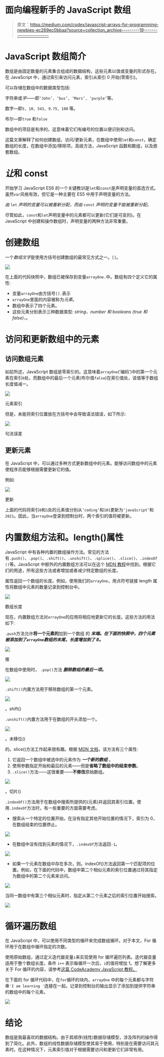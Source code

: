 # 面向编程新手的 JavaScript 数组

> 原文：<https://medium.com/codex/javascript-arrays-for-programming-newbies-ec269ec0bbaa?source=collection_archive---------19----------------------->

# JavaScript 数组简介

数组是由固定数量的元素集合组成的数据结构，这些元素以值或变量的形式存在。在 JavaScript 中，通过索引来访问元素，索引从索引 0 开始(零索引)。

可以存储在数组中的数据类型包括:

字符串或*字*——即`‘John’, ‘bus’, ‘Mars’, ‘purple’`等。

数字—即`5, 10, 543, 9.75, 100` 等。

布尔—即`true` 和`false`

数组中的项目是有序的，这意味着它们有编号的位置以便识别和访问。

这篇文章解释了如何创建数组，访问/更新元素，在数组中使用`let`和`const`，确定数组的长度，在数组中添加/移除项，高级方法，JavaScript 函数和数组，以及嵌套数组。

# *让*和 const

开始学习 JavaScript ES6 的一个关键教训是`let`和`const`是声明变量的首选方式。虽然`var`风格有效，但它是一种主要在 ES5 中用于声明变量的方法。

*由* `let` *声明的变量可以被重新分配，而由* `const` *声明的变量不能被重新分配。*

尽管如此，`const`和`let`声明变量中的元素都可以更新(它们是可变的)。在 JavaScript 中创建和操作数组时，声明变量的两种方法非常重要。

# 创建数组

一个*数组文字*是使用方括号创建数组的最常见方式之一。`[]`。

![](img/ae7dc7443243ac5412ae025a7e20b576.png)

在上面的代码快照中，数组已被保存到变量`arrayOne.`中。数组有四个定义它的属性:

*   变量`arrayOne`由方括号`[].`表示
*   `arrayOne`里面的内容被称为*元素*。
*   数组中表示了四个元素。
*   这些元素分别表示三种数据类型: *string、number 和 booleans (true 和 false)，*。

# 访问和更新数组中的元素

## 访问数组元素

如前所述，JavaScript 数组是零索引的。这意味着`arrayOne`(‘编码’)中的第一个元素在索引`0`处，而数组中的最后一个元素(布尔值`false`)在索引值处，该值等于数组长度值减一。

![](img/baee82cb14833b0920f442beaee6f55a.png)

元素索引

但是，未能将索引位置放在方括号中会导致语法错误，如下所示:

![](img/06d82f86e99588dc2397067c2e1f5d7a.png)

句法误差

## 更新元素

在 JavaScript 中，可以通过多种方式更新数组中的元素。能够访问数组中的元素使程序员能够根据需要更新它的值。

例如:

![](img/84849a5d36d2bdd19f3acc2cf12e80ec.png)

更新

上面的代码将索引`0`和`1`处的元素值分别从`‘coding’`和`101`更新为`‘javaScript’`和`2021`。因此，当`arrayOne`登录到控制台时，两个索引的值将被更新。

# 内置数组方法和。length()属性

JavaScript 中有各种内置的数组操作方法。常见的方法有`.push()`、`.pop()`、`.shift()`、`.unshift()`、`.splice()`、`.slice()`、`.indexOf()`等。JavaScript 中额外的内置数组方法可以在这个 [MDN 教程](https://developer.mozilla.org/en-US/docs/Web/JavaScript/Reference/Global_Objects/Array)中找到。根据它们的用途，所有这些方法或者增加或者减少特定数组的长度。

属性返回一个数组的长度。例如，使用我们的`arrayOne`，用点符号链接 length 属性将数组中元素的数量记录到控制台中。

![](img/738d957127facf2219a886a73e1054d9.png)

数组长度

现在，内置数组方法对`arrayOne`的应用将相应地更新它的长度。这些方法的用法如下:

`.push`方法允许**将一个元素的**加到一个数组 的 ***末端。在下面的快照中，四个元素被添加到了`arrayOne`数组的末尾，长度增加到了 8。***

![](img/3e66d5f984a837aed60be2d81eb76c59.png)

推

在数组中使用时， `.pop()`方法 ***删除数组的最后一项。***

![](img/cddeb390f72161f5e241b6bc53008495.png)

`.shift()`内置方法用于移除数组的第一个元素。

![](img/b7b2cc177e79258c431e279e5ed699b6.png)

。shift()

`.unshift()`内置方法用于在数组的开头添加一个。

![](img/4548981eef8ea90db5467af28063ad5b.png)

。未移位()

的。slice()方法工作起来很有趣。根据 [MDN 文档](https://developer.mozilla.org/en-US/docs/Web/JavaScript/Reference/Global_Objects/Array/slice)，该方法有三个属性:

1.  它返回一个数组中被选中的元素作为 ***一个新的数组*** 。
2.  使用参数指定开始和最后的元素——但是**省略了数组中的结束参数**。
3.  `.slice()`方法——这很重要——**不修改**原始数组。

![](img/19386180502ab8bbd9f35ed5c35c1747.png)

。切片()

`.indexOf()`方法用于在数组中搜索所提供的(元素)并返回其索引位置。使用`.indexOf`方法时，有一些重要的方面需要考虑。

*   搜索从一个特定的位置开始，在没有指定其他开始位置的情况下，索引为 0，在数组结束的位置停止。

![](img/cb4d76e3ae2dac1d83d2e9940ac6374d.png)

*   在数组中没有找到元素的情况下，`.indexOf`方法返回`-1`。

![](img/279e36bf0372d7e418c3aa62589ce294.png)

*   如果一个元素在数组中存在多次，则。indexOf()方法返回第一个匹配项的位置。例如，在下面的代码中，数组中第二个相似元素的索引位置通过将其指定为数组中的第二个元素来访问。

![](img/8d9291e2292fe4b74633179ea37afa22.png)

当同一数组中有第三个相似元素时，指定从第二个元素之后的索引位置开始搜索。

![](img/de7478c77a0c1b6b21cfc3dbc06d50ac.png)

# 循环遍历数组

在 JavaScript 中，可以使用不同类型的循环来完成数组循环。对于本文，For 循环用于在数组中循环指定的次数。

使用原始数组，通过定义迭代器变量`i`来实现使用 for 循环遍历列表。迭代器变量适用于整个数组长度。条件 `i++` 表示每循环一次后，`i`的值将增加 1。想了解更多关于 For 循环的内容，请参考[这篇 CodeAcademy JavaScript 教程。](https://www.codecademy.com/courses/introduction-to-javascript/lessons/loops/exercises/for-loop)

在下面的 for 循环代码中，在`for`循环的块内，`arrayOne` 中的每个元素都与字符串`'I am learning '`连接在一起。记录到控制台的输出显示了添加到提供字符串的数组中的每个元素。

![](img/711119f9a432fc84194c3a9279e0c9e4.png)

# 结论

数组是我最喜欢的数据结构。由于其顺序(线性)数据存储模型，涉及阵列的操作得到了简化。此外，数组的线性数据存储模型使其易于使用，特别是在需要访问其元素时。在这种情况下，元素索引值对于根据需要访问和更新它们非常有用。